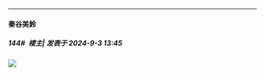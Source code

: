 ﻿
*****

####  秦谷美鈴  
##### 144#         楼主| 发表于 2024-9-3 13:45

<img src="https://p.sda1.dev/19/544e95aef13a41bf4ae98dc417cd2d1f/1000009436.jpg" referrerpolicy="no-referrer">

